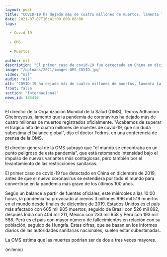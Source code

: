 ```yaml
---
layout: post
title: "COVID-19 ha dejado más de cuatro millones de muertos, lamenta la OMS."
date: 2021-07-07T16:41:00.000-06:00
tags:
  
  - Covid-19
  
  - OMS
  
  - Muertos
  
author: nil
description: "El primer caso de covid-19 fue detectado en China en diciembre de 2019, antes de que el nuevo coronavirus se extendiera por todo el mundo para convertirse en la pandemia más grave de los últimos 100 años. "
image: "/uploads/2021/images-OMS_COVID.jpg"
video: "nil"
audio: "nil"
alt: "COVID-19 ha dejado más de cuatro millones de muertos, lamenta la OMS."
front: false
section: "Internacional"
news_id: 185410
---
```


El director de la Organización Mundial de la Salud (OMS), Tedros Adhanom Ghebreyesus, lamentó que la pandemia de coronavirus ha dejado más de cuatro millones de muertos registrados oficialmente. 
"Acabamos de superar el trágico hito de cuatro millones de muertes de covid-19, que sin duda subestima el balance global", dijo el doctor Tedros, en una conferencia de prensa de la OMS. 

El director general de la OMS subrayó que "el mundo se encontraba en un punto peligroso de esta pandemia", que está retomando intensidad bajo el impulso de nuevas variantes más contagiosas, pero también por el levantamiento de las restricciones sanitarias. 

El primer caso de covid-19 fue detectado en China en diciembre de 2019, antes de que el nuevo coronavirus se extendiera por todo el mundo para convertirse en la pandemia más grave de los últimos 100 años. 

Según un balance a partir de fuentes oficiales, este miércoles a las 10:00 horas, la pandemia ha provocado al menos 3 millones 996 mil 519 muertos en el mundo desde finales de diciembre de 2019. Estados Unidos es el país más afectado con 605 mil 905 muertos, seguido de Brasil con 526 mil 892, después India con 404 mil 211, México con 233 mil 958 y Perú con 193 mil 588.
Perú es el país con mayor número de fallecimientos en relación con su población, seguido de Hungría. Estas cifras, que se basan en los informes diarios de las autoridades sanitarias nacionales, suelen estar subestimadas. 

La OMS estima que las muertes podrían ser de dos a tres veces mayores.

(milenio) 
